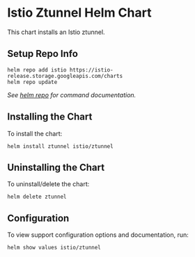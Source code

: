 # Istio Ztunnel Helm Chart

This chart installs an Istio ztunnel.

## Setup Repo Info

```console
helm repo add istio https://istio-release.storage.googleapis.com/charts
helm repo update
```

_See [helm repo](https://helm.sh/docs/helm/helm_repo/) for command documentation._

## Installing the Chart

To install the chart:

```console
helm install ztunnel istio/ztunnel
```

## Uninstalling the Chart

To uninstall/delete the chart:

```console
helm delete ztunnel
```

## Configuration

To view support configuration options and documentation, run:

```console
helm show values istio/ztunnel
```
